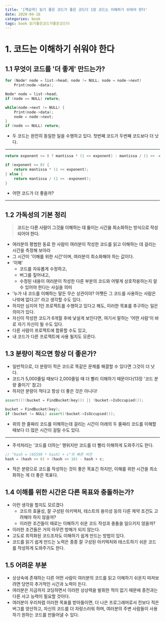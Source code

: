 ```yaml
---
title: '[책요약] 읽기 좋은 코드가 좋은 코드다 1장 코드는 이해하기 쉬워야 한다'
date: 2020-04-16
categories: book
tags: book 읽기좋은코드가좋은코드다
---
```


# 1. 코드는 이해하기 쉬워야 한다
## 1.1 무엇이 코드를 '더 좋게' 만드는가?

```cpp
for (Node* node = list->head; node != NULL; node = node->next)
    Print(node->data);
```

```cpp
Node* node = list->head;
if (node == NULL) return;

while(node->next != NULL) {
    Print(node->data);
    node = node->next;
}
if (node == NULL) return;
```

- 두 코드는 완전히 동일한 일을 수행하고 있다. 첫번째 코드가 두번째 코드보다 더 낫다.

---

```cpp
return exponent >= 0 ? mantissa * (1 << exponent) : mantissa / (1 << -exponent);
```

```cpp
if (exponent >= 0) {
    return mantissa * (1 << exponent);
} else {
    return mantissa / (1 << -exponent);
}
````

- 어떤 코드가 더 좋을까?

---

## 1.2 가독성의 기본 정리
> **코드는 다른 사람이 그것을 이해하는 데 들이는 시간을 최소화하는 방식으로 작성되어야 한다.**

- 여러분의 평범한 동료 한 사람이 여러분이 작성한 코드를 읽고 이해하는 데 걸리는 시간을 측정해 보아라
- 그 시간이 '이해를 위한 시간'이며, 여러분이 최소화해야 하는 값이다.
- '이해'
    - 코드를 자유롭게 수정하고,
    - 버그를 짚어내고,
    - 수정된 내용이 여러분이 작성한 다른 부분의 코드와 어떻게 상호작용하는지 알 수 있어야 한다는 사실을 의미
- '누가 내 코드를 이해하는 말든 무슨 상관이야? 어쨋든 그 코드를 사용하는 사람은 나밖에 없다고!' 라고 생각할 수도 있다.
- 하지만 심지어 1인 프로젝트를 수행하고 있다고 해도, 이러한 목표를 추구하는 일은 의미가 있다.
- 자신이 작성한 코드가 6개월 후에 낯설게 보인다면, 여기서 말하는 '어떤 사람'이 바로 자기 자신이 될 수도 있다.
- 다른 사람이 프로젝트에 합류할 수도 있고, 
- 내 코드가 다른 프로젝트에 사용 될지도 모른다.

## 1.3 분량이 적으면 항상 더 좋은가?
- 일반적으로, 더 분량이 적은 코드로 똑같은 문제를 해결할 수 있다면 그것이 더 낫다.
- 코드가 5,000줄일 때보다 2,000줄일 때 더 빨리 이해하기 때문이다(13장 '코드 분량 줄이기' 참고)
- 하지만 분량이 적다고 항상 더 좋은 것은 아니다!

```cpp
assert((!(bucket = FindBucket(key))) || !bucket->IsOccupied());
```

```cpp
bucket = FindBucket(key);
if (bucket != NULL) assert(!bucket->IsOccupied());
```

- 위의 한 줄짜리 코드를 이해하는데 걸리는 시간이 아래의 두 줄짜리 코드를 이해할 때보다 더 많은 시간이 걸릴 수도 있다.

---

- 주석처리는 '코드를 더하는' 행위지만 코드를 더 빨리 이해하게 도와주기도 한다.

```cpp
// "hash = (65599 * hash) + c"의 빠른 버전
hash = (hash << 6) + (hash << 16) - hash + c;
```

- 적은 분량으로 코드를 작성하는 것이 좋은 목표긴 하지만, 이해를 위한 시간을 최소화하는 게 더 좋은 목표다.

## 1.4 이해를 위한 시간은 다른 목표와 충돌하는가?
- 이런 생각을 할지도 모르겠다
    - 코드의 효율성, 잘 구성된 아키텍처, 테스트의 용이성 등의 다른 제약 조건도 고려해야 하지 않을까?
    - 이러한 조건들이 때로는 이해하기 쉬운 코드 작성과 충돌을 일으키지 않을까?
- 이러한 조건들은 거의 아무런 방해가 되지 않는다.
- 고도로 최적화된 코드조차도 이해하기 쉽게 만드는 방법이 있다.
- 코드를 읽기 쉽게 만드는 노력은 종종 잘 구성된 아키텍처와 테스트하기 쉬운 코드를 작성하게 도와주기도 한다.


## 1.5 어려운 부분
- 상상속에 존재하는 다른 어떤 사람이 여러분의 코드를 읽고 이해하기 쉬운지 따져보려면 당연히 추가적인 시간과 노력이 든다.
- 여러분은 지금까지 코딩하면서 이러한 상상력을 발휘한 적이 없기 때문에 종전과는 다른 사고 능력이 필요할 것이다.
- 여러분이 우리처럼 이러한 목표를 받아들이면, 더 나은 프로그래머로서 전보다 적은 버그를 양산하고, 자신의 코드를 더 자랑스러워 하며, 여러분의 주변 사람들이 사용하기 원하는 코드를 만들어낼 수 있다.